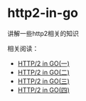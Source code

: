 # http2-in-go
讲解一些http2相关的知识

相关阅读：

- [HTTP/2 in GO(一)](https://fukun.org/post/20180811-http2_in_go_1.html)
- [HTTP/2 in GO(二)](https://fukun.org/post/20180812-http2_in_go_2.html)
- [HTTP/2 in GO(三)](https://fukun.org/post/20180819-http2_in_go_3.html)
- [HTTP/2 in GO(四)](https://fukun.org/post/20180820-http2_in_go_4.html)
